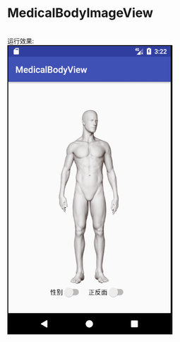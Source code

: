 # MedicalBodyImageView
<br>运行效果:<br>
<img src="https://github.com/liberty2015/MedicalBodyImageView/blob/master/GIF.gif">
